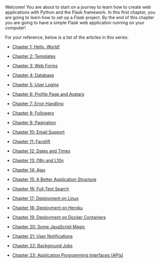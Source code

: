 Welcome! You are about to start on a journey to learn how to create web applications with Python and the Flask framework. In this first chapter, you are going to learn how to set up a Flask project. By the end of this chapter you are going to have a simple Flask web application running on your computer!

For your reference, below is a list of the articles in this series.

- [Chapter 1: Hello, World!](https://blog.miguelgrinberg.com/post/the-flask-mega-tutorial-part-i-hello-world)

- [Chapter 2: Templates](https://blog.miguelgrinberg.com/post/the-flask-mega-tutorial-part-ii-templates)

- [Chapter 3: Web Forms](https://blog.miguelgrinberg.com/post/the-flask-mega-tutorial-part-iii-web-forms)

- [Chapter 4: Database](https://blog.miguelgrinberg.com/post/the-flask-mega-tutorial-part-iv-database)

- [Chapter 5: User Logins](https://blog.miguelgrinberg.com/post/the-flask-mega-tutorial-part-v-user-logins)

- [Chapter 6: Profile Page and Avatars](https://blog.miguelgrinberg.com/post/the-flask-mega-tutorial-part-vi-profile-page-and-avatars)

- [Chapter 7: Error Handling](https://blog.miguelgrinberg.com/post/the-flask-mega-tutorial-part-vii-error-handling)

- [Chapter 8: Followers](https://blog.miguelgrinberg.com/post/the-flask-mega-tutorial-part-viii-followers)

- [Chapter 9: Pagination](https://blog.miguelgrinberg.com/post/the-flask-mega-tutorial-part-ix-pagination)

- [Chapter 10: Email Support](https://blog.miguelgrinberg.com/post/the-flask-mega-tutorial-part-x-email-support)

- [Chapter 11: Facelift](https://blog.miguelgrinberg.com/post/the-flask-mega-tutorial-part-xi-facelift)

- [Chapter 12: Dates and Times](https://blog.miguelgrinberg.com/post/the-flask-mega-tutorial-part-xii-dates-and-times)

- [Chapter 13: I18n and L10n]()

- [Chapter 14: Ajax]()

- [Chapter 15: A Better Application Structure]()

- [Chapter 16: Full-Text Search]()

- [Chapter 17: Deployment on Linux]()

- [Chapter 18: Deployment on Heroku]()

- [Chapter 19: Deployment on Docker Containers]()

- [Chapter 20: Some JavaScript Magic]()

- [Chapter 21: User Notifications]()

- [Chapter 22: Background Jobs]()

- [Chapter 23: Application Programming Interfaces (APIs)]()
